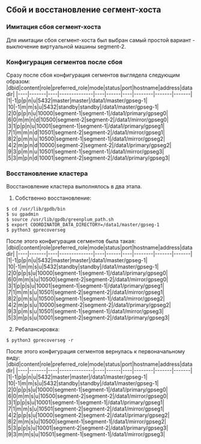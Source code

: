 ## Сбой и восстановление сегмент-хоста ##   
   
### Имитация сбоя сегмент-хоста ###   
Для имитации сбоя сегмент-хоста был выбран самый простой вариант - выключение виртуальной машины segment-2.

### Конфигурация сегментов после сбоя ###
Сразу после сбоя конфигурация сегментов выглядела следующим образом:   
|dbid|content|role|preferred_role|mode|status|port|hostname|address|datadir|
|----|-------|----|--------------|----|------|----|--------|-------|-------|
|1|-1|p|p|n|u|5432|master|master|/data1/master/gpseg-1|
|10|-1|m|m|s|u|5432|standby|standby|/data1/master/gpseg-1|
|2|0|p|p|n|u|10000|segment-1|segment-1|/data1/primary/gpseg0|
|6|0|m|m|n|d|10500|segment-2|segment-2|/data1/mirror/gpseg0|
|3|1|p|p|n|u|10001|segment-1|segment-1|/data1/primary/gpseg1|
|7|1|m|m|n|d|10501|segment-2|segment-2|/data1/mirror/gpseg1|
|8|2|p|m|n|u|10500|segment-1|segment-1|/data1/mirror/gpseg2|
|4|2|m|p|n|d|10000|segment-2|segment-2|/data1/primary/gpseg2|
|9|3|p|m|n|u|10501|segment-1|segment-1|/data1/mirror/gpseg3|
|5|3|m|p|n|d|10001|segment-2|segment-2|/data1/primary/gpseg3|

### Восстановление кластера ###   
Восстановление кластера выполнялось в два этапа.   
1. Собственно восстановление:   
```
$ cd /usr/lib/gpdb/bin
$ su gpadmin
$ source /usr/lib/gpdb/greenplum_path.sh
$ export COORDINATOR_DATA_DIRECTORY=/data1/master/gpseg-1
$ python3 gprecoverseg
```
После этого конфигурация сегментов была такая:   
|dbid|content|role|preferred_role|mode|status|port|hostname|address|datadir|
|----|-------|----|--------------|----|------|----|--------|-------|-------|
|1|-1|p|p|n|u|5432|master|master|/data1/master/gpseg-1|
|10|-1|m|m|s|u|5432|standby|standby|/data1/master/gpseg-1|
|2|0|p|p|s|u|10000|segment-1|segment-1|/data1/primary/gpseg0|
|6|0|m|m|s|u|10500|segment-2|segment-2|/data1/mirror/gpseg0|
|3|1|p|p|s|u|10001|segment-1|segment-1|/data1/primary/gpseg1|
|7|1|m|m|s|u|10501|segment-2|segment-2|/data1/mirror/gpseg1|
|8|2|p|m|s|u|10500|segment-1|segment-1|/data1/mirror/gpseg2|
|4|2|m|p|s|u|10000|segment-2|segment-2|/data1/primary/gpseg2|
|9|3|p|m|s|u|10501|segment-1|segment-1|/data1/mirror/gpseg3|
|5|3|m|p|s|u|10001|segment-2|segment-2|/data1/primary/gpseg3|

2. Ребалансировка:
```
$ python3 gprecoverseg -r
```
После этого конфигурация сегментов вернулась к первоначальному виду:   
|dbid|content|role|preferred_role|mode|status|port|hostname|address|datadir|
|----|-------|----|--------------|----|------|----|--------|-------|-------|
|1|-1|p|p|n|u|5432|master|master|/data1/master/gpseg-1|
|10|-1|m|m|s|u|5432|standby|standby|/data1/master/gpseg-1|
|2|0|p|p|s|u|10000|segment-1|segment-1|/data1/primary/gpseg0|
|6|0|m|m|s|u|10500|segment-2|segment-2|/data1/mirror/gpseg0|
|3|1|p|p|s|u|10001|segment-1|segment-1|/data1/primary/gpseg1|
|7|1|m|m|s|u|10501|segment-2|segment-2|/data1/mirror/gpseg1|
|4|2|p|p|s|u|10000|segment-2|segment-2|/data1/primary/gpseg2|
|8|2|m|m|s|u|10500|segment-1|segment-1|/data1/mirror/gpseg2|
|5|3|p|p|s|u|10001|segment-2|segment-2|/data1/primary/gpseg3|
|9|3|m|m|s|u|10501|segment-1|segment-1|/data1/mirror/gpseg3|
   


